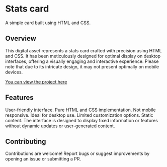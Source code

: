 # Stats card

A simple card built using HTML and CSS.

## Overview

This digital asset represents a stats card crafted with precision using HTML and CSS. It has been meticulously designed for optimal display on desktop interfaces, offering a visually engaging and interactive experience. Please note that due to its intricate design, it may not present optimally on mobile devices.

[You can view the project here](https://stats-card-steel.vercel.app/)

## Features

User-friendly interface.
Pure HTML and CSS implementation.
Not mobile responsive. Ideal for desktop use.
Limited customization options.
Static content. The interface is designed to display fixed information or features without dynamic updates or user-generated content.

## Contributing

Contributions are welcome! Report bugs or suggest improvements by opening an issue or submitting a PR.
